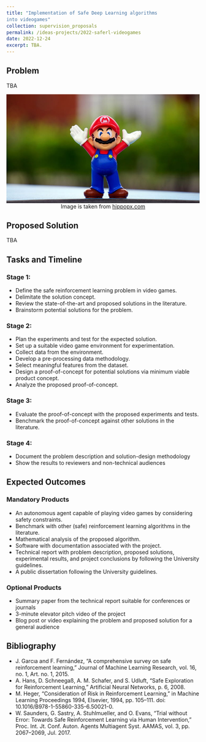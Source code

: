 ```yaml
---
title: "Implementation of Safe Deep Learning algorithms 
into videogames"
collection: supervision_proposals
permalink: /ideas-projects/2022-saferl-videogames
date: 2022-12-24
excerpt: TBA.
---
```


## Problem
TBA

<div style="text-align: center;">
    <img src="/images/super-mario.jpg"
        alt="Mario."
        style="display: block; margin-left: auto; margin-right: auto;" />
    <figcaption>Image is taken from <a href="https://www.hippopx.com/en/query?q=video%20Game">hippopx.com</a></figcaption>
</div>

## Proposed Solution
TBA

## Tasks and Timeline

### Stage 1:
* Define the safe reinforcement learning problem in video games.
* Delimitate the solution concept.
* Review the state-of-the-art and proposed solutions in the literature.
* Brainstorm potential solutions for the problem.

### Stage 2:
* Plan the experiments and test for the expected solution.
* Set up a suitable video game environment for experimentation.
* Collect data from the environment.
* Develop a pre-processing data methodology.
* Select meaningful features from the dataset.
* Design a proof-of-concept for potential solutions via minimum viable product concept.
* Analyze the proposed proof-of-concept.

### Stage 3: 
* Evaluate the proof-of-concept with the proposed experiments and tests.
* Benchmark the proof-of-concept against other solutions in the literature.

### Stage 4: 
* Document the problem description and solution-design methodology
* Show the results to reviewers and non-technical audiences

## Expected Outcomes

### Mandatory Products
* An autonomous agent capable of playing video games by considering safety constraints.
* Benchmark with other (safe) reinforcement learning algorithms in the literature.
* Mathematical analysis of the proposed algorithm.
* Software with documentation associated with the project.
* Technical report with problem description, proposed solutions, experimental results, and project conclusions by following the University guidelines.
* A public dissertation following the University guidelines.


### Optional Products
* Summary paper from the technical report suitable for conferences or journals
* 3-minute elevator pitch video of the project
* Blog post or video explaining the problem and proposed solution for a general audience

## Bibliography
* J. Garcıa and F. Fernández, “A comprehensive survey on safe reinforcement learning,” Journal of Machine Learning Research, vol. 16, no. 1, Art. no. 1, 2015.
* A. Hans, D. Schneegaß, A. M. Schafer, and S. Udluft, “Safe Exploration for Reinforcement Learning,” Artificial Neural Networks, p. 6, 2008.
* M. Heger, “Consideration of Risk in Reinforcement Learning,” in Machine Learning Proceedings 1994, Elsevier, 1994, pp. 105–111. doi: 10.1016/B978-1-55860-335-6.50021-0.
* W. Saunders, G. Sastry, A. Stuhlmueller, and O. Evans, “Trial without Error: Towards Safe Reinforcement Learning via Human Intervention,” Proc. Int. Jt. Conf. Auton. Agents Multiagent Syst. AAMAS, vol. 3, pp. 2067–2069, Jul. 2017.